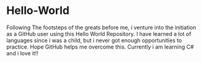# Hello-World
Following The footsteps of the greats before me, i venture into the initiation as a GitHub user using this Hello World Repository.
I have learned a lot of languages since i was a child, but i never got enough opportunities to practice. Hope GitHub helps me overcome this. Currently i am learning C# and i love it!!
